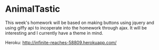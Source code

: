 # AnimalTastic
This week's homework will be based on making buttons using jquery and using giffy api to incoperate into the homework through ajax. It will be interesting and I currently have a theme in mind.

Heroku: http://infinite-reaches-58809.herokuapp.com/
